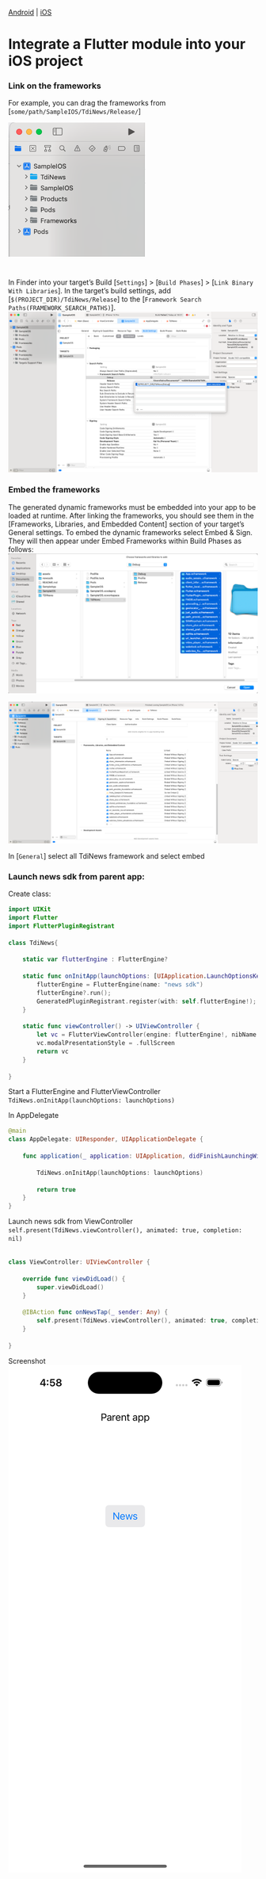 [Android](https://github.com/kaivumetacrew/Readme/blob/main/README_android.md) | [iOS](https://github.com/kaivumetacrew/Readme/blob/main/README_ios.md)
# Integrate a Flutter module into your iOS project

### Link on the frameworks
For example, you can drag the frameworks from [`some/path/SampleIOS/TdiNews/Release/`]

![newssdk_ios_01](https://raw.githubusercontent.com/kaivumetacrew/Readme/main/assets/newssdk_ios_01.png)
#
In Finder into your target’s Build  [`Settings`] > [`Build Phases`] > [`Link Binary With Libraries`]. 
In the target’s build settings, add [`$(PROJECT_DIR)/TdiNews/Release`]
to the [`Framework Search Paths(FRAMEWORK_SEARCH_PATHS)`].
![newssdk_ios_02](https://raw.githubusercontent.com/kaivumetacrew/Readme/main/assets/newssdk_ios_02.png)

### Embed the frameworks
The generated dynamic frameworks must be embedded into your app to be loaded at runtime.
After linking the frameworks, you should see them in the [Frameworks, Libraries, and Embedded Content] section of your target’s General settings. To embed the dynamic frameworks select Embed & Sign.
They will then appear under Embed Frameworks within Build Phases as follows:
![newssdk_ios_03](https://raw.githubusercontent.com/kaivumetacrew/Readme/main/assets/newssdk_ios_03.png)

![newssdk_ios_04](https://raw.githubusercontent.com/kaivumetacrew/Readme/main/assets/newssdk_ios_04.png)

In [`General`] select all TdiNews framework and select embed

### Launch news sdk from parent app:

Create class:
```swift
import UIKit
import Flutter
import FlutterPluginRegistrant

class TdiNews{
    
    static var flutterEngine : FlutterEngine?
    
    static func onInitApp(launchOptions: [UIApplication.LaunchOptionsKey: Any]?){
        flutterEngine = FlutterEngine(name: "news sdk")
        flutterEngine?.run();
        GeneratedPluginRegistrant.register(with: self.flutterEngine!);
    }
    
    static func viewController() -> UIViewController {
        let vc = FlutterViewController(engine: flutterEngine!, nibName: nil, bundle: nil)
        vc.modalPresentationStyle = .fullScreen
        return vc
    }
    
}

```

Start a FlutterEngine and FlutterViewController
`TdiNews.onInitApp(launchOptions: launchOptions)`

In AppDelegate
```swift
@main
class AppDelegate: UIResponder, UIApplicationDelegate {

    func application(_ application: UIApplication, didFinishLaunchingWithOptions launchOptions: [UIApplication.LaunchOptionsKey: Any]?) -> Bool {
  
        TdiNews.onInitApp(launchOptions: launchOptions)
        
        return true
    }
}
```

Launch news sdk from ViewController
`self.present(TdiNews.viewController(), animated: true, completion: nil)`
```swift

class ViewController: UIViewController {

    override func viewDidLoad() {
        super.viewDidLoad()
    }

    @IBAction func onNewsTap(_ sender: Any) {
        self.present(TdiNews.viewController(), animated: true, completion: nil)
    }
    
}

```


Screenshot
![newssdk_ios_04](https://raw.githubusercontent.com/kaivumetacrew/Readme/main/assets/newssdk_ios_05.png)